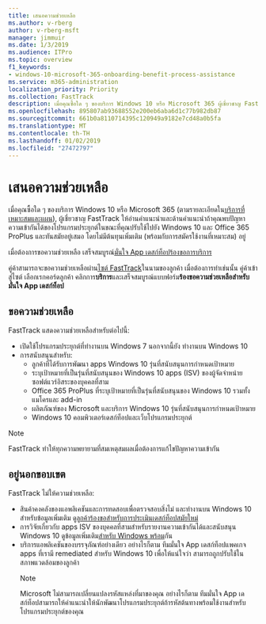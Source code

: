 ```yaml
---
title: เสนอความช่วยเหลือ
ms.author: v-rberg
author: v-rberg-msft
manager: jimmuir
ms.date: 1/3/2019
ms.audience: ITPro
ms.topic: overview
f1_keywords:
- windows-10-microsoft-365-onboarding-benefit-process-assistance
ms.service: m365-administration
localization_priority: Priority
ms.collection: FastTrack
description: เมื่อคุณซื้อใด ๆ ของบริการ Windows 10 หรือ Microsoft 365 ผู้เชี่ยวชาญ FastTrack ให้คำแนะนำการอ่านคำแนะนำและด้านการปรับใช้ Windows 10 และ Office 365 ProPlus และคอยติดตามสถานการณ์ปัจจุบันที่ไม่มีต้นทุนเพิ่มเติม (โดยมีสิทธิ์บอกรับเป็นสมาชิก)
ms.openlocfilehash: 895807ab93688552e200eb6aba6d1c77b982db87
ms.sourcegitcommit: 661b0a8110714395c120949a9182e7cd48a0b5fa
ms.translationtype: MT
ms.contentlocale: th-TH
ms.lasthandoff: 01/02/2019
ms.locfileid: "27472797"
---
```

# <a name="assistance-offered"></a>เสนอความช่วยเหลือ  

เมื่อคุณซื้อใด ๆ ของบริการ Windows 10 หรือ Microsoft 365 (ตามรายละเอียดใน[บริการที่เหมาะสมและแผน](M365-eligible-services-and-plans.md)), ผู้เชี่ยวชาญ FastTrack ให้อ่านคำแนะนำและด้านคำแนะนำถ้าคุณพบปัญหาความเข้ากันได้ของโปรแกรมประยุกต์ในขณะที่คุณปรับใช้ไปยัง Windows 10 และ Office 365 ProPlus และทันสมัยอยู่เสมอ โดยไม่มีต้นทุนเพิ่มเติม (พร้อมกับการสมัครใช้งานที่เหมาะสม) อยู่

เมื่อต้องการขอความช่วยเหลือ เสร็จสมบูรณ์[มั่นใจ App เดสก์ท็อปร้องขอการบริการ](https://go.microsoft.com/fwlink/?linkid=2022721)

คู่ค้าสามารถจะขอความช่วยเหลือผ่าน[ไซต์ FastTrack](https://go.microsoft.com/fwlink/?linkid=780698)ในนามของลูกค้า เมื่อต้องการทำเช่นนั้น คู่ค้าเข้าสู่ไซต์ เลือกเรกคอร์ดลูกค้า คลิกการ**บริการ**และเสร็จสมบูรณ์แบบฟอร์ม**ร้องขอความช่วยเหลือสำหรับมั่นใจ App เดสก์ท็อป**

## <a name="assistance"></a>ขอความช่วยเหลือ

FastTrack แสดงความช่วยเหลือสำหรับต่อไปนี้:
- เปิดใช้โปรแกรมประยุกต์ที่ทำงานบน Windows 7 นอกจากนี้ยัง ทำงานบน Windows 10
- การสนับสนุนสำหรับ:
    - ลูกค้าที่ได้รับการพัฒนา apps Windows 10 รุ่นที่สนับสนุนการกำหนดเป้าหมาย
    - ระบุเป้าหมายที่เป็นรุ่นที่สนับสนุนของ Windows 10 apps (ISV) ของผู้จัดจำหน่ายซอฟต์แวร์อิสระของบุคคลที่สาม
    - Office 365 ProPlus ที่ระบุเป้าหมายที่เป็นรุ่นที่สนับสนุนของ Windows 10 รวมทั้งแมโครและ add-in
    - ผลิตภัณฑ์ของ Microsoft และบริการ Windows 10 รุ่นที่สนับสนุนการกำหนดเป้าหมาย
    - Windows 10 คอมพิวเตอร์เดสก์ท็อปและเว็บโปรแกรมประยุกต์
> [!NOTE]
> FastTrack ทำให้ทุกความพยายามที่สมเหตุสมผลเมื่อต้องการแก้ไขปัญหาความเข้ากัน 

## <a name="out-of-scope"></a>อยู่นอกขอบเขต

FastTrack ไม่ให้ความช่วยเหลือ:
- สินค้าคงคลังของแอพลิเคชันและการทดสอบเพื่อตรวจสอบสิ่งไม่ และทำงานบน Windows 10 สำหรับข้อมูลเพิ่มเติม ดู[ลูกค้าร้องขอสำหรับการประเมินเดสก์ท็อปสมัยใหม่](https://go.microsoft.com/fwlink/?linkid=2053818)
- การวิจัยเกี่ยวกับ apps ISV ของบุคคลที่สามสำหรับรายงานความเข้ากันได้และสนับสนุน Windows 10 ดูข้อมูลเพิ่มเติม[สำหรับ Windows พร้อม](https://go.microsoft.com/fwlink/?linkid=2054580)กัน
- บริการแอพลิเคชันของบรรจุภัณฑ์อย่างเดียว อย่างไรก็ตาม ทีมมั่นใจ App เดสก์ท็อปแพคเกจ apps ที่เรามี remediated สำหรับ Windows 10 เพื่อให้แน่ใจว่า สามารถถูกปรับใช้ในสภาพแวดล้อมของลูกค้า
    > [!NOTE]
    > Microsoft ไม่สามารถเปลี่ยนแปลงรหัสแหล่งที่มาของคุณ อย่างไรก็ตาม ทีมมั่นใจ App เดสก์ท็อปสามารถให้คำแนะนำให้นักพัฒนาโปรแกรมประยุกต์ถ้ารหัสต้นทางพร้อมใช้งานสำหรับโปรแกรมประยุกต์ของคุณ


